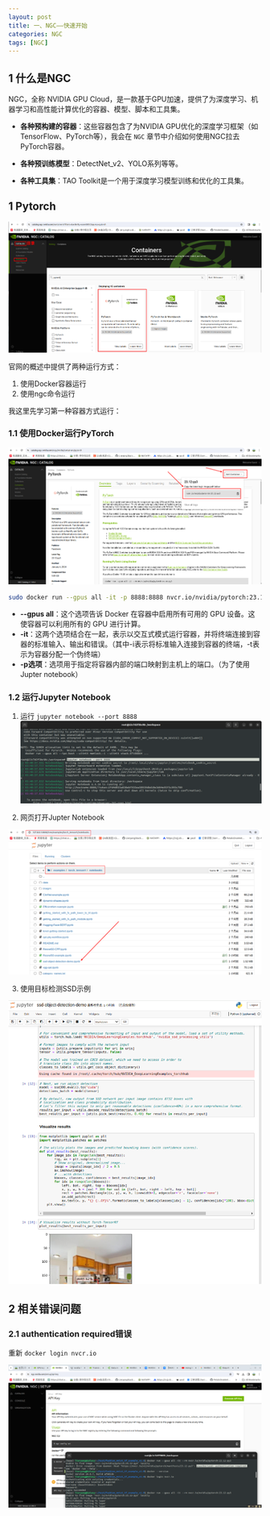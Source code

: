 ```yaml
---
layout: post
title: 一、NGC——快速开始
categories: NGC
tags: [NGC]
---
```


## 1 什么是NGC

NGC，全称 NVIDIA GPU Cloud，是一款基于GPU加速，提供了为深度学习、机器学习和高性能计算优化的容器、模型、脚本和工具集。

- **各种预构建的容器**：这些容器包含了为NVIDIA GPU优化的深度学习框架（如TensorFlow、PyTorch等），我会在 `NGC` 章节中介绍如何使用NGC拉去PyTorch容器。

- **各种预训练模型**：DetectNet_v2、YOLO系列等等。

- **各种工具集**：TAO Toolkit是一个用于深度学习模型训练和优化的工具集。

## 1 Pytorch

![Alt text](/assets/NGC/image-1.png)

官网的概述中提供了两种运行方式：

1. 使用Docker容器运行
2. 使用ngc命令运行

我这里先学习第一种容器方式运行：

### 1.1 使用Docker运行PyTorch

![Alt text](/assets/NGC/image-2.png)

```sh
sudo docker run --gpus all -it -p 8888:8888 nvcr.io/nvidia/pytorch:23.12-py3
```

- **--gpus all**：这个选项告诉 Docker 在容器中启用所有可用的 GPU 设备。这使容器可以利用所有的 GPU 进行计算。
- **-it**：这两个选项结合在一起，表示以交互式模式运行容器，并将终端连接到容器的标准输入、输出和错误。（其中-i表示将标准输入连接到容器的终端，-t表示为容器分配一个伪终端）
- **-p选项**：选项用于指定将容器内部的端口映射到主机上的端口。（为了使用Jupter notebook）

### 1.2 运行Jupyter Notebook

1. 运行 `jupyter notebook --port 8888`
![Alt text](/assets/NGC/image-3.png)

2. 网页打开Jupter Notebook

![Alt text](/assets/NGC/image-4.png)

3. 使用目标检测SSD示例

![Alt text](/assets/NGC/image-5.png)

## 2 相关错误问题

### 2.1 authentication required错误

重新 `docker login nvcr.io`

![Alt text](/assets/NGC/image.png)

